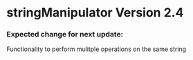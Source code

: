 # stringManipulator Version 2.4
### Expected change for next update: 

Functionality to perform mulitple operations on the same string
